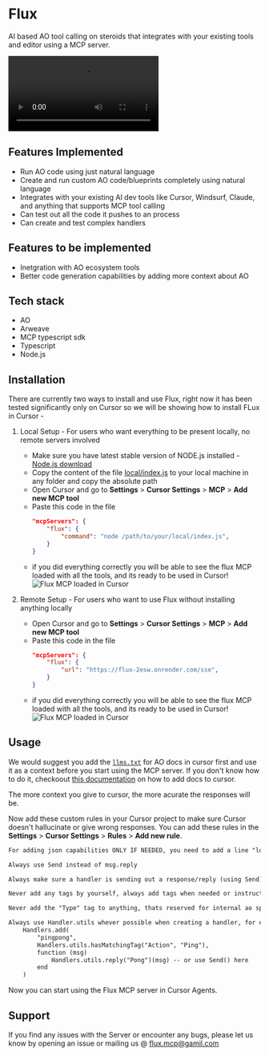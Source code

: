 # Flux
AI based AO tool calling on steroids that integrates with your existing tools and editor using a MCP server.

![Video demo](/src/media/fluxp4.mp4)

## Features Implemented
- Run AO code using just natural language
- Create and run custom AO code/blueprints completely using natural language
- Integrates with your existing AI dev tools like Cursor, Windsurf, Claude, and anything that supports MCP tool calling
- Can test out all the code it pushes to an process
- Can create and test complex handlers

## Features to be implemented
- Inetgration with AO ecosystem tools
- Better code generation capabilities by adding more context about AO

## Tech stack
- AO
- Arweave
- MCP typescript sdk
- Typescript
- Node.js

## Installation
There are currently two ways to install and use Flux, right now it has been tested significantly only on Cursor so we will be showing how to install FLux in Cursor -

1. Local Setup - For users who want everything to be present locally, no remote servers involved
    - Make sure you have latest stable version of NODE.js installed - [Node.js download](https://nodejs.org/en/download/)
    - Copy the content of the file [local/index.js](src/local/index.js) to your local machine in any folder and copy the absolute path
    - Open Cursor and go to **Settings** > **Cursor Settings** > **MCP** > **Add new MCP tool**
    - Paste this code in the file 
        ```json
        "mcpServers": {
            "flux": {
                "command": "node /path/to/your/local/index.js",
            }
        }
        ```
    - if you did everything correctly you will be able to see the flux MCP loaded with all the tools, and its ready to be used in Cursor!
        ![Flux MCP loaded in Cursor](/src/screenshots/mcp-added.png)

2. Remote Setup - For users who want to use Flux without installing anything locally
    - Open Cursor and go to **Settings** > **Cursor Settings** > **MCP** > **Add new MCP tool**
    - Paste this code in the file 
        ```json
        "mcpServers": {
            "flux": {
                "url": "https://flux-2esw.onrender.com/sse",
            }
        }
        ```
    - if you did everything correctly you will be able to see the flux MCP loaded with all the tools, and its ready to be used in Cursor!
        ![Flux MCP loaded in Cursor](/src/screenshots/mcp-added.png)

## Usage
We would suggest you add the [`llms.txt`](https://cookbook_ao.g8way.io/llms-full.txt) for AO docs in cursor first and use it as a context before you start using the MCP server. If you don't know how to do it, checkoout [this documentation](https://docs.cursor.com/context/@-symbols/@-docs) on how to add docs to cursor.

The more context you give to cursor, the more acurate the responses will be.

Now add these custom rules in your Cursor project to make sure Cursor doesn't hallucinate or give wrong responses. You can add these rules in the **Settings** > **Cursor Settings** > **Rules** > **Add new rule**.

```txt
For adding json capabilities ONLY IF NEEDED, you need to add a line "local json = require("json")" on top of file. BUT DONT USE IT UNLESS NEEDED. SIMPLE THINGS CAN BE DONE USING AO PROCESS STATE

Always use Send instead of msg.reply

Always make sure a handler is sending out a response/reply (using Send) and send it as data as well instaed of just returning using tags

Never add any tags by yourself, always add tags when needed or instructed by user, also {"Action":"Eval"} tag is for running lua in an ao process and {"Action" : "action_name"} is for running a handler

Never add the "Type" tag to anything, thats reserved for internal ao specifications

Always use Handler.utils whever possible when creating a handler, for example --
    Handlers.add(
        "pingpong",
        Handlers.utils.hasMatchingTag("Action", "Ping"),
        function (msg) 
            Handlers.utils.reply("Pong")(msg) -- or use Send() here
        end
    )
```

Now you can start using the Flux MCP server in Cursor Agents.

## Support
If you find any issues with the Server or encounter any bugs, please let us know by opening an issue or mailing us @ flux.mcp@gamil.com
